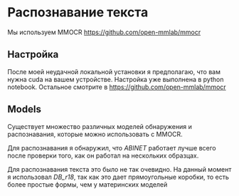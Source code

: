 # Распознавание текста

Мы используем MMOCR <https://github.com/open-mmlab/mmocr>

## Настройка

После моей неудачной локальной установки я предполагаю, что вам нужна cuda на вашем устройстве.
Настройка уже выполнена в python notebook. Остальное смотрите в <https://github.com/open-mmlab/mmocr>

## Models

Существует множество различных моделей обнаружения и распознавания, которые можно использовать с MMOCR.

Для распознавания я обнаружил, что _ABINET_ работает лучше всего после проверки того, как он работал на нескольких образцах.

Для распознавания текста это было не так очевидно. На данный момент я использовал _DB_r18_, так как это дает прямоугольные коробки, то есть более простые формы, чем у материнских моделей
